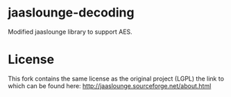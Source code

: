 # jaaslounge-decoding
Modified jaaslounge library to support AES.

# License
This fork contains the same license as the original project (LGPL) the link to which can be found here: http://jaaslounge.sourceforge.net/about.html
